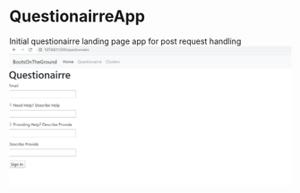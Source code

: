 # QuestionairreApp
Initial questionairre landing page app for post request handling
![Alt text](/readme_example_form.png?raw=true "Example form")